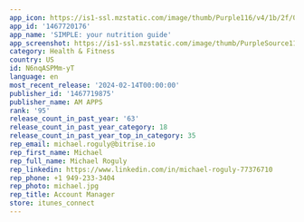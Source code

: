 ```yaml
---
app_icon: https://is1-ssl.mzstatic.com/image/thumb/Purple116/v4/1b/2f/0d/1b2f0d5c-5394-7ce3-4a87-6657d97107c7/AppIcon-0-0-1x_U007emarketing-0-5-0-85-220.png/1024x1024bb.png
app_id: '1467720176'
app_name: 'SIMPLE: your nutrition guide'
app_screenshot: https://is1-ssl.mzstatic.com/image/thumb/PurpleSource116/v4/0f/cd/19/0fcd19cd-2b84-2e48-11ef-09b368cafd65/f62965b2-0cd7-452b-8b10-5df4f1516448_ASO_DietFreeWeightLoss_v1_L_EN_01.jpg/1242x2688bb.png
category: Health & Fitness
country: US
id: N6nqASPMm-yT
language: en
most_recent_release: '2024-02-14T00:00:00'
publisher_id: '1467719875'
publisher_name: AM APPS
rank: '95'
release_count_in_past_year: '63'
release_count_in_past_year_category: 18
release_count_in_past_year_top_in_category: 35
rep_email: michael.roguly@bitrise.io
rep_first_name: Michael
rep_full_name: Michael Roguly
rep_linkedin: https://www.linkedin.com/in/michael-roguly-77376710
rep_phone: +1 949-233-3404
rep_photo: michael.jpg
rep_title: Account Manager
store: itunes_connect
---
```

